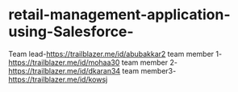 # retail-management-application-using-Salesforce-
Team lead-https://trailblazer.me/id/abubakkar2 team member 1-https://trailblazer.me/id/mohaa30 team member 2-https://trailblazer.me/id/dkaran34 team member3-https://trailblazer.me/id/kowsj
